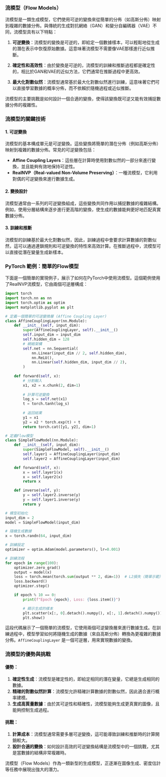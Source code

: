 ### 流模型（Flow Models）

流模型是一類生成模型，它們使用可逆的變換來從簡單的分佈（如高斯分佈）映射到複雜的數據分佈。與傳統的生成對抗網絡（GAN）和變分自編碼器（VAE）不同，流模型具有以下特點：

1. **可逆變換**：流模型的變換是可逆的，即給定一個數據樣本，可以輕鬆地從生成的潛在表示中恢復原始數據。這意味著流模型不需要像VAE那樣進行近似推斷。

2. **確定性和高效性**：由於變換是可逆的，流模型的訓練和推斷過程都是確定性的，相比於GAN和VAE的近似方法，它們通常在推斷過程中更高效。

3. **最大化對數似然**：流模型通常基於最大化對數似然進行訓練，這意味著它們可以直接學習數據的概率分佈，而不依賴於隨機過程或近似推斷。

流模型的主要挑戰是如何設計一個合適的變換，使得該變換既可逆又能有效捕捉數據分佈的複雜性。

### 流模型的關鍵技術

#### 1. 可逆變換
流模型的基本構成單元是可逆變換。這些變換將簡單的潛在分佈（例如高斯分佈）映射到複雜的數據分佈。常見的可逆變換包括：
- **Affine Coupling Layers**：這些層在計算時使用對數似然的一部分來進行變換，並且能夠有效地保持可逆性。
- **RealNVP（Real-valued Non-Volume Preserving）**：一種流模型，它利用對偶的可逆變換來進行數據生成。

#### 2. 變換設計
流模型通常由一系列的可逆變換組成，這些變換共同作用以捕捉數據的複雜結構。例如，使用分層結構來逐步進行更高階的變換，使生成的數據能夠更好地匹配真實數據分佈。

#### 3. 訓練和推斷
流模型的訓練基於最大化對數似然，因此，訓練過程中會要求計算數據的對數似然，這可以通過連鎖規則和可逆變換的特性來高效計算。在推斷過程中，流模型可以直接從潛在變量生成新樣本。

### PyTorch 範例：簡單的Flow模型

下面是一個簡單的實現例子，展示了如何在PyTorch中使用流模型。這個範例使用了RealNVP流模型，它由兩個可逆層構成：

```python
import torch
import torch.nn as nn
import torch.optim as optim
import matplotlib.pyplot as plt

# 定義一個簡單的可逆變換層 (Affine Coupling Layer)
class AffineCouplingLayer(nn.Module):
    def __init__(self, input_dim):
        super(AffineCouplingLayer, self).__init__()
        self.input_dim = input_dim
        self.hidden_dim = 128
        # 網絡架構
        self.net = nn.Sequential(
            nn.Linear(input_dim // 2, self.hidden_dim),
            nn.ReLU(),
            nn.Linear(self.hidden_dim, input_dim // 2),
        )
    
    def forward(self, x):
        # 分割輸入
        x1, x2 = x.chunk(2, dim=1)
        
        # 計算可逆變換
        log_s = self.net(x1)
        t = torch.tanh(log_s)
        
        # 返回結果
        y1 = x1
        y2 = x2 * torch.exp(t) + t
        return torch.cat([y1, y2], dim=1)

# 定義Flow模型
class SimpleFlowModel(nn.Module):
    def __init__(self, input_dim):
        super(SimpleFlowModel, self).__init__()
        self.layer1 = AffineCouplingLayer(input_dim)
        self.layer2 = AffineCouplingLayer(input_dim)

    def forward(self, x):
        x = self.layer1(x)
        x = self.layer2(x)
        return x

    def inverse(self, y):
        y = self.layer2.inverse(y)
        y = self.layer1.inverse(y)
        return y

# 模型初始化
input_dim = 2
model = SimpleFlowModel(input_dim)

# 隨機生成數據
x = torch.randn(64, input_dim)

# 訓練設定
optimizer = optim.Adam(model.parameters(), lr=0.001)

# 訓練流程
for epoch in range(100):
    optimizer.zero_grad()
    output = model(x)
    loss = torch.mean(torch.sum(output ** 2, dim=1))  # L2損失（簡單示範）
    loss.backward()
    optimizer.step()

    if epoch % 10 == 0:
        print(f"Epoch {epoch}, Loss: {loss.item()}")

        # 顯示生成的樣本
        plt.scatter(x[:, 0].detach().numpy(), x[:, 1].detach().numpy())
        plt.show()
```

這段代碼展示了一個簡單的流模型，它使用兩個可逆變換層來進行數據生成。在訓練過程中，模型學習如何將隨機生成的數據（來自高斯分佈）轉換為更複雜的數據分佈。`AffineCouplingLayer` 是一個可逆層，用來實現數據的變換。

### 流模型的優勢與挑戰

#### 優勢：
1. **確定性生成**：流模型是確定性的，即給定相同的潛在變量，它總是生成相同的數據。
2. **精確的對數似然計算**：流模型允許精確計算數據的對數似然，因此適合進行概率建模。
3. **生成高質量數據**：由於其可逆性和精確性，流模型能夠生成更真實的圖像，且能夠控制生成過程。

#### 挑戰：
1. **計算成本**：流模型通常需要多層可逆變換，這可能導致訓練和推斷時的計算開銷較大。
2. **設計合適的變換**：如何設計高效的可逆變換結構是流模型中的一個挑戰，尤其是當數據的結構非常複雜時。

流模型（Flow Models）作為一類新型的生成模型，正逐漸在圖像生成、密度估計等任務中展現出強大的潛力。
